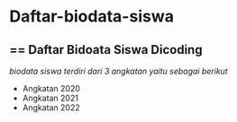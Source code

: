 # Daftar-biodata-siswa
==
Daftar Bidoata Siswa Dicoding
--
*biodata siswa terdiri dari 3 angkatan yaitu sebagai berikut*
- Angkatan 2020
- Angkatan 2021
- Angkatan 2022
